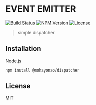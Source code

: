 # EVENT EMITTER
[![Build Status](http://img.shields.io/travis/mohayonao/dispatcher.svg?style=flat-square)](https://travis-ci.org/mohayonao/dispatcher)
[![NPM Version](http://img.shields.io/npm/v/@mohayonao/dispatcher.svg?style=flat-square)](https://www.npmjs.org/package/@mohayonao/dispatcher)
[![License](http://img.shields.io/badge/license-MIT-brightgreen.svg?style=flat-square)](http://mohayonao.mit-license.org/)

> simple dispatcher

## Installation

Node.js

```sh
npm install @mohayonao/dispatcher
```

## License
MIT
